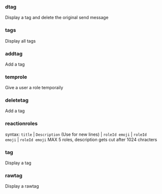 ### dtag
Display a tag and delete the original send message

### tags
Display all tags

### addtag
Add a tag

### temprole
Give a user a role temporaily

### deletetag
Add a tag

### reactionroles

syntax: `title` | `Description` (Use 
 for new lines) | `roleId emoji` | `roleId emoji` | `roleId emoji`
MAX 5 roles, description gets cut after 1024 chracters

### tag
Display a tag

### rawtag
Display a rawtag